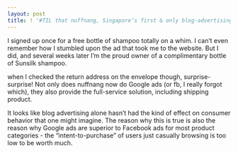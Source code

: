 ```yaml
---
layout: post
title: ! '#TIL that nuffnang, Singapore’s first & only blog-advertising network, now does promo-giveaways too
---
```


I signed up once for a free bottle of shampoo totally on a whim. I can’t even remember how I stumbled upon the ad that took me to the website. But I did, and several weeks later I’m the proud owner of a complimentary bottle of Sunsilk shampoo.

when I checked the return address on the envelope though, surprise-surprise! Not only does nuffnang now do Google ads (or fb, I really forgot which), they also provide the full-service solution, including shipping product.

It looks like blog advertising alone hasn’t had the kind of effect on consumer behavior that one might imagine. The reason why this is true is also the reason why Google ads are superior to Facebook ads for most product categories - the “intent-to-purchase” of users just casually browsing is too low to be worth much.